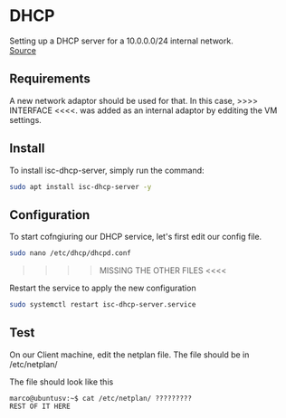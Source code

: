 # DHCP
Setting up a DHCP server for a 10.0.0.0/24 internal network. <br />
[Source](https://ubuntu.com/server/docs/how-to-install-and-configure-isc-dhcp-server)

## Requirements
A new network adaptor should be used for that. In this case, >>>> INTERFACE <<<<.  was added as an internal adaptor by edditing the VM settings.

## Install
To install isc-dhcp-server, simply run the command:
```bash
sudo apt install isc-dhcp-server -y
```

## Configuration
To start cofngiuring our DHCP service, let's first edit our config file.
```bash
sudo nano /etc/dhcp/dhcpd.conf
```
>>>> MISSING THE OTHER FILES <<<<

Restart the service to apply the new configuration
```bash
sudo systemctl restart isc-dhcp-server.service
```

## Test
On our Client machine, edit the netplan file. The file should be in /etc/netplan/ <br />

The file should look like this

```console
marco@ubuntusv:~$ cat /etc/netplan/ ?????????
REST OF IT HERE
```
